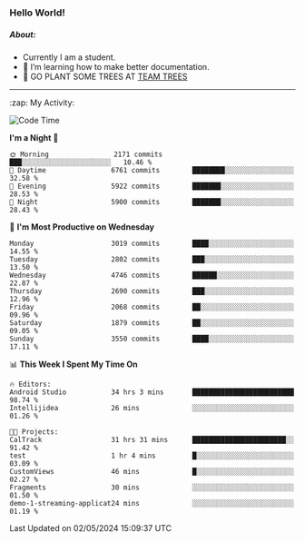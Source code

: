 ### Hello World!

##### About:
- Currently I am a student.
- 🌱 I’m learning how to make better documentation.
- 🌱 GO PLANT SOME TREES AT [TEAM TREES](https://teamtrees.org/)

---
  <summary>:zap: My Activity:</summary>
  
<!--START_SECTION:waka-->
![Code Time](http://img.shields.io/badge/Code%20Time-1%2C357%20hrs%2040%20mins-blue)

**I'm a Night 🦉** 

```text
🌞 Morning                2171 commits        ███░░░░░░░░░░░░░░░░░░░░░░   10.46 % 
🌆 Daytime                6761 commits        ████████░░░░░░░░░░░░░░░░░   32.58 % 
🌃 Evening                5922 commits        ███████░░░░░░░░░░░░░░░░░░   28.53 % 
🌙 Night                  5900 commits        ███████░░░░░░░░░░░░░░░░░░   28.43 % 
```
📅 **I'm Most Productive on Wednesday** 

```text
Monday                   3019 commits        ████░░░░░░░░░░░░░░░░░░░░░   14.55 % 
Tuesday                  2802 commits        ███░░░░░░░░░░░░░░░░░░░░░░   13.50 % 
Wednesday                4746 commits        ██████░░░░░░░░░░░░░░░░░░░   22.87 % 
Thursday                 2690 commits        ███░░░░░░░░░░░░░░░░░░░░░░   12.96 % 
Friday                   2068 commits        ██░░░░░░░░░░░░░░░░░░░░░░░   09.96 % 
Saturday                 1879 commits        ██░░░░░░░░░░░░░░░░░░░░░░░   09.05 % 
Sunday                   3550 commits        ████░░░░░░░░░░░░░░░░░░░░░   17.11 % 
```


📊 **This Week I Spent My Time On** 

```text
🔥 Editors: 
Android Studio           34 hrs 3 mins       █████████████████████████   98.74 % 
Intellijidea             26 mins             ░░░░░░░░░░░░░░░░░░░░░░░░░   01.26 % 

🐱‍💻 Projects: 
CalTrack                 31 hrs 31 mins      ███████████████████████░░   91.42 % 
test                     1 hr 4 mins         █░░░░░░░░░░░░░░░░░░░░░░░░   03.09 % 
CustomViews              46 mins             █░░░░░░░░░░░░░░░░░░░░░░░░   02.27 % 
Fragments                30 mins             ░░░░░░░░░░░░░░░░░░░░░░░░░   01.50 % 
demo-1-streaming-applicat24 mins             ░░░░░░░░░░░░░░░░░░░░░░░░░   01.19 % 
```


 Last Updated on 02/05/2024 15:09:37 UTC
<!--END_SECTION:waka-->
